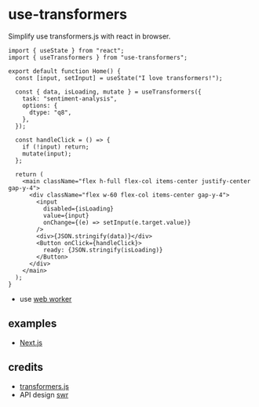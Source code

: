 # use-transformers

Simplify use transformers.js with react in browser.

```tsx
import { useState } from "react";
import { useTransformers } from "use-transformers";

export default function Home() {
  const [input, setInput] = useState("I love transformers!");

  const { data, isLoading, mutate } = useTransformers({
    task: "sentiment-analysis",
    options: {
      dtype: "q8",
    },
  });

  const handleClick = () => {
    if (!input) return;
    mutate(input);
  };

  return (
    <main className="flex h-full flex-col items-center justify-center gap-y-4">
      <div className="flex w-60 flex-col items-center gap-y-4">
        <input
          disabled={isLoading}
          value={input}
          onChange={(e) => setInput(e.target.value)}
        />
        <div>{JSON.stringify(data)}</div>
        <Button onClick={handleClick}>
          ready: {JSON.stringify(isLoading)}
        </Button>
      </div>
    </main>
  );
}
```

- use [web worker](https://developer.mozilla.org/en-US/docs/Web/API/Worker)

## examples

- [Next.js](./examples/nextjs/)

## credits

- [transformers.js](https://github.com/huggingface/transformers.js)
- API design [swr](https://github.com/vercel/swr)
